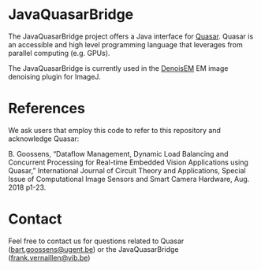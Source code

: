 # JavaQuasarBridge
The JavaQuasarBridge project offers a Java interface for [Quasar](http://gepura.io/quasar/). Quasar is an accessible and high level programming language that leverages from parallel computing (e.g. GPUs). 

The JavaQuasarBridge is currently used in the [DenoisEM](http://bioimagingcore.be/DenoisEM/) EM image denoising plugin for ImageJ. 

# References
We ask users that employ this code to refer to this repository and acknowledge Quasar: 
  
  B. Goossens, “Dataflow Management, Dynamic Load Balancing and Concurrent Processing for Real-time Embedded Vision Applications using Quasar,” International Journal of Circuit Theory and Applications, Special Issue of Computational Image Sensors and Smart Camera Hardware, Aug. 2018 p1-23. 

# Contact
Feel free to contact us for questions related to Quasar (bart.goossens@ugent.be) or the JavaQuasarBridge (frank.vernaillen@vib.be)
